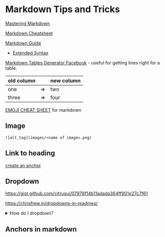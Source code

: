 # Markdown Tips and Tricks

[Mastering Markdown](https://guides.github.com/features/mastering-markdown/)

[Markdown Cheatsheet](https://github.com/adam-p/markdown-here/wiki/Markdown-Cheatsheet)

[Markdown Guide](https://www.markdownguide.org/)

- [Extended Syntax](https://www.markdownguide.org/extended-syntax)

[Markdown Tables Generator Facebook](http://www.tablesgenerator.com/markdown_tables) - useful for getting lines right for a table.

| old column   |     | new column |
|------------  |   --|------------|
|one           |  => |two         |
|three         |  => |four        |

[EMOJI CHEAT SHEET](https://gist.github.com/roachhd/1f029bd4b50b8a524f3c) for markdown

## Image

`![alt_tag](images/<name of image>.png)`

## Link to heading

[create an anchor](#anchors-in-markdown)

## Dropdown

<https://gist.github.com/citrusui/07978f14b11adada364ff901e27c7f61>

<https://chrisfrew.in/dropdowns-in-readmes/>

<details>
<summary>How do I dropdown?</summary>
<br>
This is how you dropdown.
</details>

## Anchors in markdown
